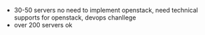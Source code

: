 

- 30-50 servers no need to implement openstack, need technical supports for openstack, devops chanllege
- over 200 servers ok

